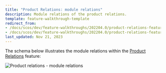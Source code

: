 ```yaml
---
title: "Product Relations: module relations"
description: Module relations of the product relations.
template: feature-walkthrough-template
redirect_from:
- /docs/scos/dev/feature-walkthroughs/202204.0/product-relations-feature-walkthrough/product-relations-feature-walkthrough.html
- /docs/scos/dev/feature-walkthroughs/202204.0/product-relations-feature-walkthrough/product-relations-module-relations.html
last_updated: Nov 21, 2023
---
```


The schema below illustrates the module relations within the [Product Relations](/docs/pbc/all/product-relationship-management/{{page.version}}/product-relationship-management.html) feature:

![Product relations - module relations](https://spryker.s3.eu-central-1.amazonaws.com/docs/Features/Product+Management/Product+Relations/Product+Relations+Feature+Overview/202006.0/product-relations-module-relations.png)
